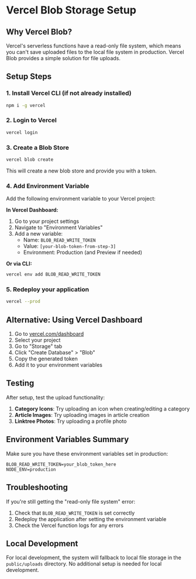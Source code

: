 # Vercel Blob Storage Setup

## Why Vercel Blob?

Vercel's serverless functions have a read-only file system, which means you can't save uploaded files to the local file system in production. Vercel Blob provides a simple solution for file uploads.

## Setup Steps

### 1. Install Vercel CLI (if not already installed)
```bash
npm i -g vercel
```

### 2. Login to Vercel
```bash
vercel login
```

### 3. Create a Blob Store
```bash
vercel blob create
```

This will create a new blob store and provide you with a token.

### 4. Add Environment Variable

Add the following environment variable to your Vercel project:

**In Vercel Dashboard:**
1. Go to your project settings
2. Navigate to "Environment Variables"
3. Add a new variable:
   - Name: `BLOB_READ_WRITE_TOKEN`
   - Value: `[your-blob-token-from-step-3]`
   - Environment: Production (and Preview if needed)

**Or via CLI:**
```bash
vercel env add BLOB_READ_WRITE_TOKEN
```

### 5. Redeploy your application
```bash
vercel --prod
```

## Alternative: Using Vercel Dashboard

1. Go to [vercel.com/dashboard](https://vercel.com/dashboard)
2. Select your project
3. Go to "Storage" tab
4. Click "Create Database" > "Blob"
5. Copy the generated token
6. Add it to your environment variables

## Testing

After setup, test the upload functionality:

1. **Category Icons**: Try uploading an icon when creating/editing a category
2. **Article Images**: Try uploading images in article creation
3. **Linktree Photos**: Try uploading a profile photo

## Environment Variables Summary

Make sure you have these environment variables set in production:

```env
BLOB_READ_WRITE_TOKEN=your_blob_token_here
NODE_ENV=production
```

## Troubleshooting

If you're still getting the "read-only file system" error:

1. Check that `BLOB_READ_WRITE_TOKEN` is set correctly
2. Redeploy the application after setting the environment variable
3. Check the Vercel function logs for any errors

## Local Development

For local development, the system will fallback to local file storage in the `public/uploads` directory. No additional setup is needed for local development.
